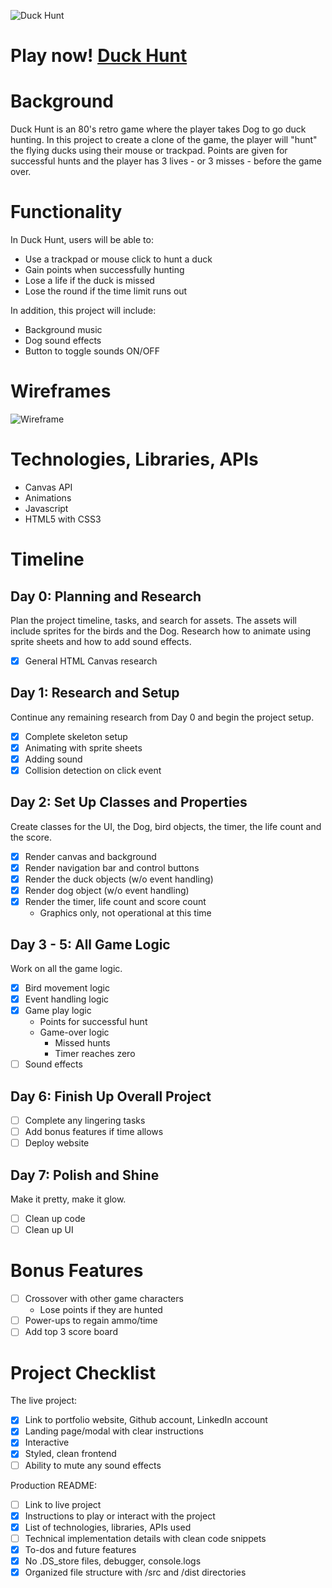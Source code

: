 ![Duck Hunt](https://i.imgur.com/yjncFVL.jpg)

# Play now! [Duck Hunt](https://vh71886.github.io/Duck-Hunt/)

# Background
Duck Hunt is an 80's retro game where the player takes Dog to go duck hunting. In this project to create a clone of the game, the player will "hunt" the flying ducks using their mouse or trackpad. Points are given for successful hunts and the player has 3 lives - or 3 misses - before the game over.

# Functionality
In Duck Hunt, users will be able to:
* Use a trackpad or mouse click to hunt a duck
* Gain points when successfully hunting
* Lose a life if the duck is missed
* Lose the round if the time limit runs out

In addition, this project will include:
* Background music
* Dog sound effects
* Button to toggle sounds ON/OFF

# Wireframes
![Wireframe](https://i.imgur.com/WmzEkKc.png)

# Technologies, Libraries, APIs
* Canvas API
* Animations
* Javascript
* HTML5 with CSS3

# Timeline
## Day 0: Planning and Research
Plan the project timeline, tasks, and search for assets. The assets will include sprites for the birds and the Dog. Research how to animate using sprite sheets and how to add sound effects.
- [X] General HTML Canvas research

## Day 1: Research and Setup
Continue any remaining research from Day 0 and begin the project setup. 
- [X] Complete skeleton setup
- [X] Animating with sprite sheets
- [X] Adding sound
- [X] Collision detection on click event

## Day 2: Set Up Classes and Properties
Create classes for the UI, the Dog, bird objects, the timer, the life count and the score.
- [X] Render canvas and background
- [X] Render navigation bar and control buttons
- [X] Render the duck objects (w/o event handling)
- [X] Render dog object (w/o event handling)
- [X] Render the timer, life count and score count
    - Graphics only, not operational at this time

## Day 3 - 5: All Game Logic
Work on all the game logic.
- [X] Bird movement logic
- [X] Event handling logic
- [X] Game play logic
    - Points for successful hunt
    - Game-over logic
        - Missed hunts
        - Timer reaches zero
- [ ] Sound effects

## Day 6: Finish Up Overall Project
- [ ] Complete any lingering tasks
- [ ] Add bonus features if time allows
- [ ] Deploy website

## Day 7: Polish and Shine
Make it pretty, make it glow.
- [ ] Clean up code
- [ ] Clean up UI

# Bonus Features
- [ ] Crossover with other game characters
    - Lose points if they are hunted
- [ ] Power-ups to regain ammo/time
- [ ] Add top 3 score board

# Project Checklist
The live project:
- [X] Link to portfolio website, Github account, LinkedIn account
- [X] Landing page/modal with clear instructions
- [X] Interactive
- [X] Styled, clean frontend
- [ ] Ability to mute any sound effects

Production README:
- [ ] Link to live project 
- [X] Instructions to play or interact with the project
- [X] List of technologies, libraries, APIs used
- [ ] Technical implementation details with clean code snippets
- [X] To-dos and future features
- [X] No .DS_store files, debugger, console.logs
- [X] Organized file structure with /src and /dist directories